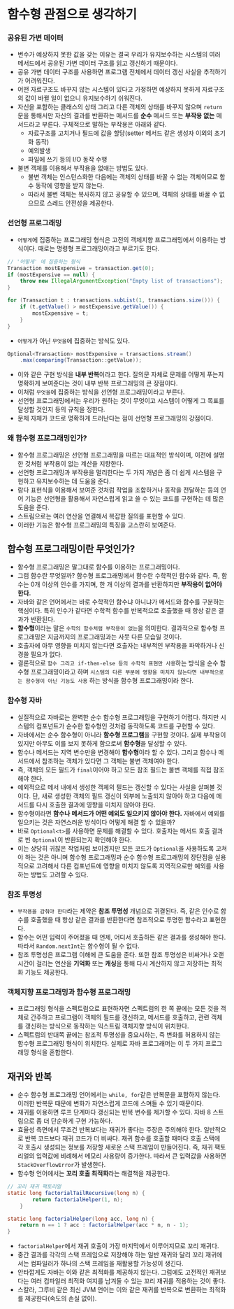 # 함수형 관점으로 생각하기

### 공유된 가변 데이터

* 변수가 예상하지 못한 값을 갖는 이유는 결국 우리가 유지보수하는 시스템의 여러 메서드에서 공유된 가변 데이터 구조를 읽고 갱신하기 때문이다.
* 공유 가변 데이터 구조를 사용하면 프로그램 전체에서 데이터 갱신 사실을 추적하기가 어려워진다.
* 어떤 자료구조도 바꾸지 않는 시스템이 있다고 가정하면 예상하지 못하게 자료구조의 값이 바뀔 일이 없으니 유지보수하기 쉬워진다.
* 자신을 포함하는 클래스의 상태 그리고 다른 객체의 상태를 바꾸지 않으며 `return`문을 통해서만 자신의 결과를 반환하는 메서드를 **순수** 메서드
 또는 **부작용 없는** 메서드라고 부른다. 구체적으로 말하는 부작용은 아래와 같다.
    * 자료구조를 고치거나 필드에 값을 할당(setter 메서드 같은 생성자 이외의 초기화 동작)
    * 예외발생
    * 파일에 쓰기 등의 I/O 동작 수행
* 불변 객체를 이용해서 부작용을 없애는 방법도 있다.
  * 불변 객체는 인스턴스화한 다음에는 객체의 상태를 바꿀 수 없는 객체이므로 함수 동작에 영향을 받지 않는다.
  * 따라서 불변 객체는 복사하지 않고 공유할 수 있으며, 객체의 상태를 바꿀 수 없으므로 스레드 안전성을 제공한다.

### 선언형 프로그래밍

* `어떻게`에 집중하는 프로그래밍 형식은 고전의 객체지향 프로그래밍에서 이용하는 방식이다. 때로는 명령형 프로그래밍이라고 부르기도 한다.
```java
// '어떻게' 에 집중하는 형식
Transaction mostExpensive = transaction.get(0);
if (mostExpensive == null) {
    throw new IllegalArgumentException("Empty list of transactions");
}

for (Transaction t : transactions.subList(1, transactions.size())) {
    if (t.getValue() > mostExpensive.getValue()) {
        mostExpensive = t;
    }
}
```

* `어떻게`가 아닌 `무엇을`에 집중하는 방식도 있다. 
```java
Optional<Transaction> mostExpensive = transactions.stream()
    .max(comparing(Transaction::getValue));
```
* 이와 같은 구현 방식을 **내부 반복**이라고 한다. 질의문 자체로 문제를 어떻게 푸는지 명확하게 보여준다는 것이 내부 반복 프로그래밍의 큰 장점이다.
* 이처럼 `무엇을`에 집중하는 방식을 선언형 프로그래밍이라고 부른다.
* 선언형 프로그래밍에서는 우리가 원하는 것이 무엇이고 시스템이 어떻게 그 목표를 달성할 것인지 등의 규칙을 정한다.
* 문제 자체가 코드로 명확하게 드러난다는 점이 선언형 프로그래밍의 강점이다.

### 왜 함수형 프로그래밍인가?

* 함수형 프로그래밍은 선언형 프로그래밍을 따르는 대표적인 방식이며, 이전에 설명한 것처럼 부작용이 없는 계산을 지향한다.
* 선언형 프로그래밍과 부작용을 멀리한다는 두 가지 개념은 좀 더 쉽게 시스템을 구현하고 유지보수하는 데 도움을 준다.
* 람다 표현식을 이용해서 보여준 것처럼 작업을 조합하거나 동작을 전달하는 등의 언어 기능은 선언형을 활용해서 자연스럽게 읽고 쓸 수 있는 코드를 구현하는 데 
 많은 도움을 준다.
* 스트림으로는 여러 연산을 연결해서 복잡한 질의를 표현할 수 있다.
* 이러한 기능은 함수형 프로그래밍의 특징을 고스란히 보여준다.

## 함수형 프로그래밍이란 무엇인가?

* 함수형 프로그래밍은 말그대로 함수를 이용하는 프로그래밍이다.
* 그럼 함수란 무엇일까? 함수형 프로그래밍에서 함수란 수학적인 함수와 같다. 즉, 함수는 0개 이상의 인수를 가지며, 한 개 이상의 결과를
 반환하지만 **부작용이 없어야 한다.**
* 자바와 같은 언어에서는 바로 수학적인 함수냐 아니냐가 메서드와 함수를 구분하는 핵심이다. 특히 인수가 같다면 수학적 함수를 반복적으로
 호출했을 때 항상 같은 결과가 반환된다.
* **함수형**이라는 말은 `수학의 함수처럼 부작용이 없는`을 의미한다. 결과적으로 함수형 프로그래밍은 지금까지의 프로그래밍과는 사뭇 다른 모습일 것이다.
* 호출자에 아무 영향을 미치지 않는다면 호출자는 내부적인 부작용을 파악하거나 신경쓸 필요가 없다.
* 결론적으로 `함수 그리고 if-then-else 등의 수학적 표현만 사용`하는 방식을 순수 함수형 프로그래밍이라고 하며 `시스템의 다른 부분에 영향을 미치지 않는다면 내부적으로는 함수형이 아닌 기능도 사용`
하는 방식을 함수형 프로그래밍이라 한다.

### 함수형 자바

* 실질적으로 자바로는 완벽한 순수 함수형 프로그래밍을 구현하기 어렵다. 하지만 시스템의 컴포넌트가 순수한 함수형인 것처럼 동작하도록 코드를 구현할 수 있다.
* 자바에서는 순수 함수형이 아니라 **함수형 프로그램**을 구현할 것이다. 실제 부작용이 있지만 아무도 이를 보지 못하게 함으로써 **함수형**을 달성할 수 있다.
* 함수나 메서드는 지역 변수만을 변경해야 **함수형**이라 할 수 있다. 그리고 함수나 메서드에서 참조하는 객체가 있다면 그 객체는 불변 객체여야 한다.
* 즉, 객체의 모든 필드가 `final`이어야 하고 모든 참조 필드는 불변 객체를 직접 참조해야 한다.
* 예외적으로 메서 내에서 생성한 객체의 필드는 갱신할 수 있다는 사실을 살펴볼 것이다. 단, 새로 생성한 객체의 필드 갱신이 외부에 노출되지 않아야 하고 다음에
 메서드를 다시 호출한 결과에 영향을 미치지 않아야 한다.
* 함수형이라면 **함수나 메서드가 어떤 예외도 일으키지 않아야 한다.** 자바에서 예외를 일으키는 것은 자연스러운 방식이다 어떻게 해결 할 수 있을까?
* 바로 `Optional<t>`를 사용하면 문제를 해결할 수 있다. 호출자는 메서드 호출 결과로 빈 `Optional`이 반환되는지 확인해야 한다.
* 이는 상당히 귀찮은 작업처럼 보이겠지만 모든 코드가 `Optional`을 사용하도록 고쳐야 하는 것은 아니며 함수형 프로그래밍과 순수 함수형 프로그래밍의
 장단점을 실용적으로 고려해서 다른 컴포넌트에 영향을 미치지 않도록 지역적으로만 예외를 사용하는 방법도 고려할 수 있다.

### 참조 투명성

* `부작용을 감춰야 한다`라는 제약은 **참조 투명성** 개념으로 귀결된다. 즉, 같은 인수로 함수를 호출했을 때 항상 같은 결과를 반환한다면 참조적으로 투명한 함수라고 표현한다.
* 함수는 어떤 입력이 주어졌을 때 언제, 어디서 호출하든 같은 결과를 생성해야 한다. 따라서 `Random.nextInt`는 함수형이 될 수 없다.
* 참조 투명성은 프로그램 이해에 큰 도움을 준다. 또한 참조 투명성은 비싸거나 오랜 시간이 걸리는 연산을 **기억화** 또는 **캐싱**을 통해 다시 계산하지 않고
 저장하는 최적화 기능도 제공한다.

### 객체지향 프로그래밍과 함수형 프로그래밍

* 프로그래밍 형식을 스펙트럼으로 표현하자면 스펙트럼의 한 쪽 끝에는 모든 것을 객체로 간주하고 프로그램이 객체의 필드를 갱신하고, 메서드를 호출하고,
 관련 객체를 갱신하는 방식으로 동작하는 익스트림 객체지향 방식이 위치한다.
* 스펙트럼의 반대쪽 끝에는 참조적 투명성을 중요시하는, 즉 변화를 허용하지 않는 함수형 프로그래밍 형식이 위치한다. 실제로 자바 프로그래머는 이 두 가지 프로그래밍 형식을 혼합한다.

## 재귀와 반복

* 순수 함수형 프로그래밍 언어에서는 `while, for`같은 반복문을 포함하지 않는다. 이러한 반복문 때문에 변화가 자연스럽게 코드에 스며들 수 있기 때문이다.
* 재귀를 이용하면 루프 단계마다 갱신되는 반복 변수를 제거할 수 있다. 자바 8 스트림으로 좀 더 단순하게 구현 가능하다.
* 효율성 측면에서 무조건 반복보다는 재귀가 좋다는 주장은 주의해야 한다. 일반적으로 반복 코드보다 재귀 코드가 더 비싸다. 재귀 함수를 호출할 때마다 호출 스택에 각 호출시
 생성되는 정보를 저장할 새로운 스택 프레임이 만들어진다. 즉, 재귀 팩토리얼의 입력값에 비례해서 메모리 사용량이 증가한다. 따라서 큰 입력값을 사용하면 `StackOverflowError`가 발생한다.
* 함수형 언어에서는 **꼬리 호출 최적화**라는 해결책을 제공한다.
```java
// 꼬리 재귀 팩토리얼
static long factorialTailRecursive(long n) {
        return factorialHelper(1, n);
    }

static long factorialHelper(long acc, long n) {
    return n == 1 ? acc : factorialHelper(acc * n, n - 1);
}
```
* `factorialHelper`에서 재귀 호출이 가장 마지막에서 이루어지므로 꼬리 재귀다.
* 중간 결과를 각각의 스택 프레임으로 저장해야 하는 일반 재귀와 달리 꼬리 재귀에서는 컴파일러가 하나의 스택 프레임을 재활용할 가능성이 생긴다.
* 안타깝게도 자바는 이와 같은 최적화를 제공하지 않는다. 그럼에도 고전적인 재귀보다는 여러 컴파일러 최적화 여지를 남겨둘 수 있는 꼬리 재귀를 적용하는 것이 좋다.
* 스칼라, 그루비 같은 최신 JVM 언어는 이와 같은 재귀를 반복으로 변환하는 최적화를 제공한다(속도의 손실 없이).
